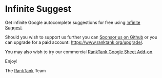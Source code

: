 # Infinite Suggest

Get infinite Google autocomplete suggestions for free using [Infinite Suggest](https://www.infinitesuggest.com).

Should you wish to support us further you can [Sponsor us on Github](https://github.com/sponsors/RankTank-Free-SEO-Tools) or you can upgrade for a paid account: https://www.ranktank.org/upgrade/.

You may also wish to try our commercial [RankTank Google Sheet Add-on](https://docs.ranktank.net/ranktank_google_sheet_add-on).

Enjoy!

The [RankTank](https://www.ranktank.org) Team
